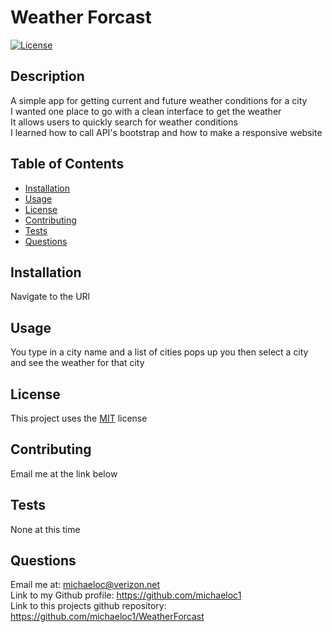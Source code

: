 
 # Weather Forcast

 [![License](https://img.shields.io/badge/License-MIT-blue.svg)](https://opensource.org/licenses/MIT)

 ## Description
 A simple app for getting current and future weather conditions for a city  
 I wanted one place to go with a clean interface to get the weather  
 It allows users to quickly search for weather conditions  
 I learned how to call API's bootstrap and how to make a responsive website

 ## Table of Contents
  - [Installation](#installation)
  - [Usage](#usage)
  - [License](#license)
  - [Contributing](#contibuting)
  - [Tests](#tests)
  - [Questions](#questions)

  ## Installation
  Navigate to the URl

  ## Usage
  You type in a city name and a list of cities pops up you then select a city and see the weather for that city

  ## License
  This project uses the [MIT](https://opensource.org/licenses/MIT) license

  ## Contributing
  Email me at the link below

  ## Tests
  None at this time

  ## Questions
 Email me at: michaeloc@verizon.net  
 Link to my Github profile: https://github.com/michaeloc1   
 Link to this projects github repository: https://github.com/michaeloc1/WeatherForcast
 